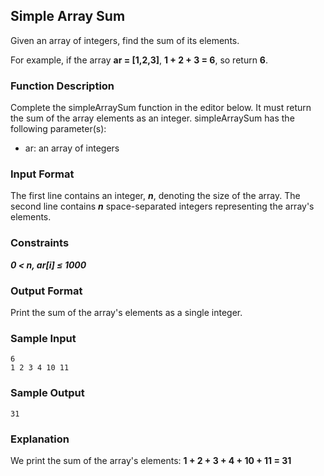 ## Simple Array Sum
Given an array of integers, find the sum of its elements.

For example, if the array **ar = [1,2,3]**, **1 + 2 + 3 = 6**, so return **6**.

### Function Description
Complete the simpleArraySum function in the editor below. It must return the sum of the array elements as an integer.
simpleArraySum has the following parameter(s):
* ar: an array of integers

### Input Format

The first line contains an integer, ***n***, denoting the size of the array.
The second line contains ***n*** space-separated integers representing the array's elements.

### Constraints
***0 &lt; n, ar[i] &le; 1000***

### Output Format
Print the sum of the array's elements as a single integer.

### Sample Input
```
6
1 2 3 4 10 11
```

### Sample Output
```
31
```

### Explanation
We print the sum of the array's elements: **1 + 2 + 3 + 4 + 10 + 11 = 31**